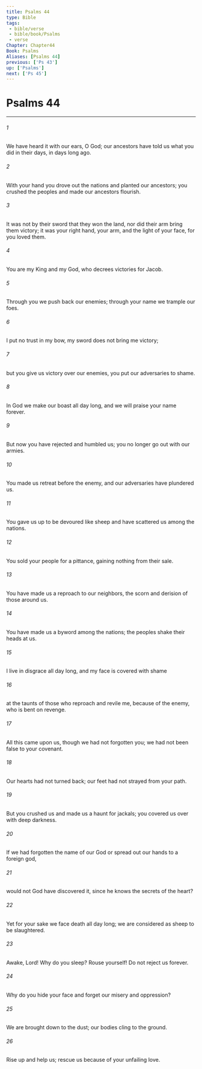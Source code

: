 ```yaml
---
title: Psalms 44
type: Bible
tags:
 - bible/verse
 - bible/book/Psalms
 - verse
Chapter: Chapter44
Book: Psalms
Aliases: [Psalms 44]
previous: ['Ps 43']
up: ['Psalms']
next: ['Ps 45']
---
```

# Psalms 44

***


###### 1 
We have heard it with our ears, O God; our ancestors have told us what you did in their days, in days long ago. 

###### 2 
With your hand you drove out the nations and planted our ancestors; you crushed the peoples and made our ancestors flourish. 

###### 3 
It was not by their sword that they won the land, nor did their arm bring them victory; it was your right hand, your arm, and the light of your face, for you loved them. 

###### 4 
You are my King and my God, who decrees victories for Jacob. 

###### 5 
Through you we push back our enemies; through your name we trample our foes. 

###### 6 
I put no trust in my bow, my sword does not bring me victory; 

###### 7 
but you give us victory over our enemies, you put our adversaries to shame. 

###### 8 
In God we make our boast all day long, and we will praise your name forever. 

###### 9 
But now you have rejected and humbled us; you no longer go out with our armies. 

###### 10 
You made us retreat before the enemy, and our adversaries have plundered us. 

###### 11 
You gave us up to be devoured like sheep and have scattered us among the nations. 

###### 12 
You sold your people for a pittance, gaining nothing from their sale. 

###### 13 
You have made us a reproach to our neighbors, the scorn and derision of those around us. 

###### 14 
You have made us a byword among the nations; the peoples shake their heads at us. 

###### 15 
I live in disgrace all day long, and my face is covered with shame 

###### 16 
at the taunts of those who reproach and revile me, because of the enemy, who is bent on revenge. 

###### 17 
All this came upon us, though we had not forgotten you; we had not been false to your covenant. 

###### 18 
Our hearts had not turned back; our feet had not strayed from your path. 

###### 19 
But you crushed us and made us a haunt for jackals; you covered us over with deep darkness. 

###### 20 
If we had forgotten the name of our God or spread out our hands to a foreign god, 

###### 21 
would not God have discovered it, since he knows the secrets of the heart? 

###### 22 
Yet for your sake we face death all day long; we are considered as sheep to be slaughtered. 

###### 23 
Awake, Lord! Why do you sleep? Rouse yourself! Do not reject us forever. 

###### 24 
Why do you hide your face and forget our misery and oppression? 

###### 25 
We are brought down to the dust; our bodies cling to the ground. 

###### 26 
Rise up and help us; rescue us because of your unfailing love. 
